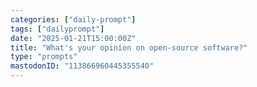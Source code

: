 ```yaml
---
categories: ["daily-prompt"]
tags: ["dailyprompt"]
date: "2025-01-21T15:00:00Z"
title: "What's your opinion on open-source software?"
type: "prompts"
mastodonID: "113866960445355540"
---
```

